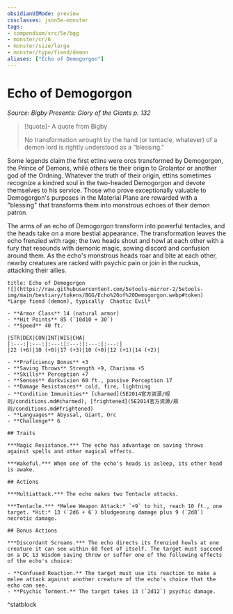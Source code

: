```yaml
---
obsidianUIMode: preview
cssclasses: json5e-monster
tags:
- compendium/src/5e/bgg
- monster/cr/6
- monster/size/large
- monster/type/fiend/demon
aliases: ["Echo of Demogorgon"]
---
```

# Echo of Demogorgon
*Source: Bigby Presents: Glory of the Giants p. 132*  

> [!quote]- A quote from Bigby  
> 
> No transformation wrought by the hand (or tentacle, whatever) of a demon lord is rightly understood as a "blessing."

Some legends claim the first ettins were orcs transformed by Demogorgon, the Prince of Demons, while others tie their origin to Grolantor or another god of the Ordning. Whatever the truth of their origin, ettins sometimes recognize a kindred soul in the two-headed Demogorgon and devote themselves to his service. Those who prove exceptionally valuable to Demogorgon's purposes in the Material Plane are rewarded with a "blessing" that transforms them into monstrous echoes of their demon patron.

The arms of an echo of Demogorgon transform into powerful tentacles, and the heads take on a more bestial appearance. The transformation leaves the echo frenzied with rage; the two heads shout and howl at each other with a fury that resounds with demonic magic, sowing discord and confusion around them. As the echo's monstrous heads roar and bite at each other, nearby creatures are racked with psychic pain or join in the ruckus, attacking their allies.

```ad-statblock
title: Echo of Demogorgon
![](https://raw.githubusercontent.com/5etools-mirror-2/5etools-img/main/bestiary/tokens/BGG/Echo%20of%20Demogorgon.webp#token)
*Large fiend (demon), typically  Chaotic Evil*

- **Armor Class** 14 (natural armor)
- **Hit Points** 85 (`10d10 + 30`)
- **Speed** 40 ft.

|STR|DEX|CON|INT|WIS|CHA|
|:---:|:---:|:---:|:---:|:---:|:---:|
|22 (+6)|10 (+0)|17 (+3)|10 (+0)|12 (+1)|14 (+2)|

- **Proficiency Bonus** +3
- **Saving Throws** Strength +9, Charisma +5
- **Skills** Perception +7
- **Senses** darkvision 60 ft., passive Perception 17
- **Damage Resistances** cold, fire, lightning
- **Condition Immunities** [charmed](5E2014官方资源/规则/conditions.md#charmed), [frightened](5E2014官方资源/规则/conditions.md#frightened)
- **Languages** Abyssal, Giant, Orc
- **Challenge** 6

## Traits

***Magic Resistance.*** The echo has advantage on saving throws against spells and other magical effects.

***Wakeful.*** When one of the echo's heads is asleep, its other head is awake.

## Actions

***Multiattack.*** The echo makes two Tentacle attacks.

***Tentacle.*** *Melee Weapon Attack:* `+9` to hit, reach 10 ft., one target. *Hit:* 13 (`2d6 + 6`) bludgeoning damage plus 9 (`2d8`) necrotic damage.

## Bonus Actions

***Discordant Screams.*** The echo directs its frenzied howls at one creature it can see within 60 feet of itself. The target must succeed on a DC 13 Wisdom saving throw or suffer one of the following effects of the echo's choice:

- **Confused Reaction.** The target must use its reaction to make a melee attack against another creature of the echo's choice that the echo can see.  
- **Psychic Torment.** The target takes 13 (`2d12`) psychic damage.  
```
^statblock